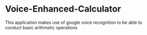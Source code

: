 # Voice-Enhanced-Calculator
This application makes use of google voice recognition to be able to conduct basic arithmetic operations
